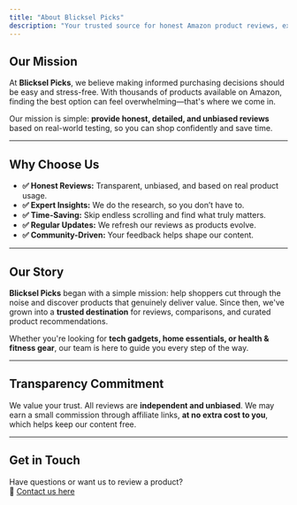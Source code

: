 ```yaml
---
title: "About Blicksel Picks"
description: "Your trusted source for honest Amazon product reviews, expert recommendations, and detailed comparisons to help you shop smarter."
---
```


## Our Mission
At **Blicksel Picks**, we believe making informed purchasing decisions should be easy and stress-free. With thousands of products available on Amazon, finding the best option can feel overwhelming—that's where we come in.

Our mission is simple: **provide honest, detailed, and unbiased reviews** based on real-world testing, so you can shop confidently and save time.

---

## Why Choose Us
- **✅ Honest Reviews:** Transparent, unbiased, and based on real product usage.
- **✅ Expert Insights:** We do the research, so you don’t have to.
- **✅ Time-Saving:** Skip endless scrolling and find what truly matters.
- **✅ Regular Updates:** We refresh our reviews as products evolve.
- **✅ Community-Driven:** Your feedback helps shape our content.

---

## Our Story
**Blicksel Picks** began with a simple mission: help shoppers cut through the noise and discover products that genuinely deliver value. Since then, we've grown into a **trusted destination** for reviews, comparisons, and curated product recommendations.

Whether you're looking for **tech gadgets, home essentials, or health & fitness gear**, our team is here to guide you every step of the way.

---

## Transparency Commitment
We value your trust. All reviews are **independent and unbiased**. We may earn a small commission through affiliate links, **at no extra cost to you**, which helps keep our content free.

---

## Get in Touch
Have questions or want us to review a product?  
📩 [Contact us here](/contact)
